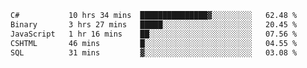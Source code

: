 <!--START_SECTION:waka-->

```txt
C#           10 hrs 34 mins  ███████████████▓░░░░░░░░░   62.48 %
Binary       3 hrs 27 mins   █████░░░░░░░░░░░░░░░░░░░░   20.45 %
JavaScript   1 hr 16 mins    ██░░░░░░░░░░░░░░░░░░░░░░░   07.56 %
CSHTML       46 mins         █░░░░░░░░░░░░░░░░░░░░░░░░   04.55 %
SQL          31 mins         ▓░░░░░░░░░░░░░░░░░░░░░░░░   03.08 %
```

<!--END_SECTION:waka-->
